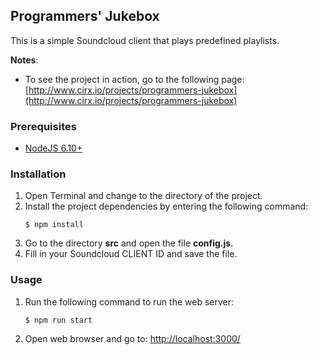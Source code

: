 ## Programmers' Jukebox
This is a simple Soundcloud client that plays predefined playlists.

**Notes**: 
* To see the project in action, go to the following page: [http://www.cirx.io/projects/programmers-jukebox](http://www.cirx.io/projects/programmers-jukebox)

### Prerequisites
* [NodeJS 6.10+](https://nodejs.org/en/)

### Installation
1. Open Terminal and change to the directory of the project.
2. Install the project dependencies by entering the following command:
    ```
    $ npm install
    ```
3. Go to the directory **src** and open the file **config.js**.
4. Fill in your Soundcloud CLIENT ID and save the file.

### Usage
1. Run the following command to run the web server:
   
    ```
    $ npm run start
    ```
2. Open web browser and go to: [http://localhost:3000/](http://localhost:3000/)